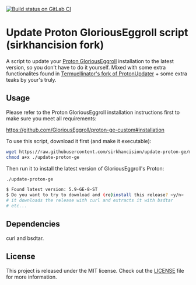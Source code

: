 [![Build status on GitLab CI][gitlab-ci-master-badge]][gitlab-ci-link]

[gitlab-ci-link]: https://gitlab.com/timvisee/update-proton-ge/pipelines
[gitlab-ci-master-badge]: https://gitlab.com/timvisee/update-proton-ge/badges/master/pipeline.svg

# Update Proton GloriousEggroll script (sirkhancision fork)
A script to update your [Proton GloriousEggroll][proton-ge] installation to the latest
version, so you don't have to do it yourself. Mixed with some extra functionalites found in [Termuellinator's fork of ProtonUpdater](https://github.com/Termuellinator/ProtonUpdater) + some extra teaks by your's truly.

## Usage
Please refer to the Proton GloriousEggroll installation instructions first to
make sure you meet all requirements:

https://github.com/GloriousEggroll/proton-ge-custom#installation

To use this script, download it first (and make it executable):

```bash
wget https://raw.githubusercontent.com/sirkhancision/update-proton-ge/master/update-proton-ge
chmod a+x ./update-proton-ge
```

Then run it to install the latest version of GloriousEggroll's Proton:

```bash
./update-proton-ge

$ Found latest version: 5.9-GE-8-ST
$ Do you want to try to download and (re)install this release? <y/n>
# it downloads the release with curl and extracts it with bsdtar
# etc...
```

## Dependencies

curl and bsdtar.

## License
This project is released under the MIT license.
Check out the [LICENSE](LICENSE) file for more information.

[proton-ge]: https://github.com/GloriousEggroll/proton-ge-custom
